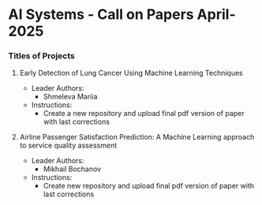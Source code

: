 # AI Systems - Call on Papers April-2025

### Titles of Projects  

1) Early Detection of Lung Cancer Using Machine Learning Techniques
     * Leader Authors:  
       - Shmeleva Mariia       
    * Instructions:  
       - Create a new repository and upload final pdf version of paper with last corrections  
         
2) Airline Passenger Satisfaction Prediction: A Machine Learning approach to service quality assessment  
     * Leader Authors:  
       - Mikhail Bochanov  
     * Instructions:  
       - Create new repository and upload final pdf version of paper with last corrections
      

